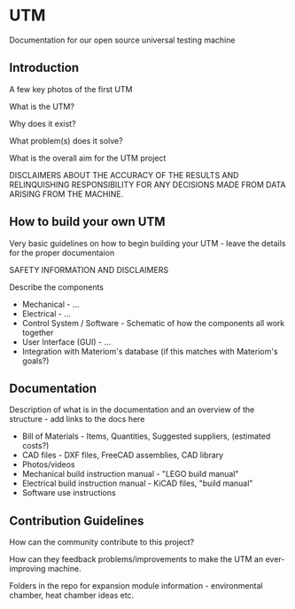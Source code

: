 # UTM
Documentation for our open source universal testing machine


## Introduction

A few key photos of the first UTM

What is the UTM?

Why does it exist?

What problem(s) does it solve?

What is the overall aim for the UTM project


DISCLAIMERS ABOUT THE ACCURACY OF THE RESULTS AND RELINQUISHING RESPONSIBILITY FOR ANY DECISIONS MADE FROM DATA ARISING FROM THE MACHINE.

## How to build your own UTM

Very basic guidelines on how to begin building your UTM - leave the details for the proper documentaion

SAFETY INFORMATION AND DISCLAIMERS

Describe the components

  - Mechanical - ...
  - Electrical - ...
  - Control System / Software - Schematic of how the components all work together
  - User Interface (GUI) - ...
  - Integration with Materiom's database (if this matches with Materiom's goals?)

## Documentation

Description of what is in the documentation and an overview of the structure - add links to the docs here
  
  - Bill of Materials - Items, Quantities, Suggested suppliers, (estimated costs?)
  - CAD files - DXF files, FreeCAD assemblies, CAD library
  - Photos/videos
  - Mechanical build instruction manual - "LEGO build manual"
  - Electrical build instruction manual - KiCAD files, "build manual"
  - Software use instructions 
  

## Contribution Guidelines

How can the community contribute to this project?

How can they feedback problems/improvements to make the UTM an ever-improving machine.

Folders in the repo for expansion module information - environmental chamber, heat chamber ideas etc.
